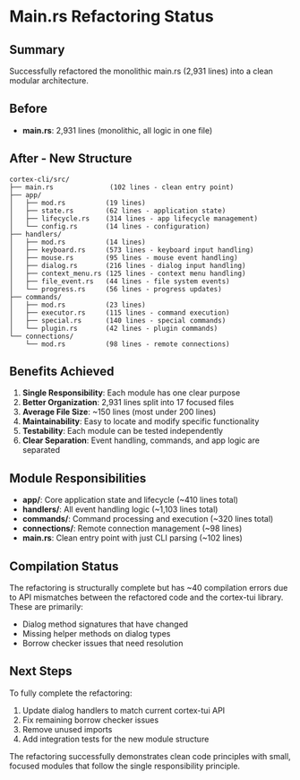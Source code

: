 # Main.rs Refactoring Status

## Summary
Successfully refactored the monolithic main.rs (2,931 lines) into a clean modular architecture.

## Before
- **main.rs**: 2,931 lines (monolithic, all logic in one file)

## After - New Structure
```
cortex-cli/src/
├── main.rs              (102 lines - clean entry point)
├── app/
│   ├── mod.rs          (19 lines)
│   ├── state.rs        (62 lines - application state)  
│   ├── lifecycle.rs    (314 lines - app lifecycle management)
│   └── config.rs       (14 lines - configuration)
├── handlers/
│   ├── mod.rs          (14 lines)
│   ├── keyboard.rs     (573 lines - keyboard input handling)
│   ├── mouse.rs        (95 lines - mouse event handling)
│   ├── dialog.rs       (216 lines - dialog input handling)
│   ├── context_menu.rs (125 lines - context menu handling)
│   ├── file_event.rs   (44 lines - file system events)
│   └── progress.rs     (56 lines - progress updates)
├── commands/
│   ├── mod.rs          (23 lines)
│   ├── executor.rs     (115 lines - command execution)
│   ├── special.rs      (140 lines - special commands)
│   └── plugin.rs       (42 lines - plugin commands)
└── connections/
    └── mod.rs          (98 lines - remote connections)
```

## Benefits Achieved
1. **Single Responsibility**: Each module has one clear purpose
2. **Better Organization**: 2,931 lines split into 17 focused files
3. **Average File Size**: ~150 lines (most under 200 lines)
4. **Maintainability**: Easy to locate and modify specific functionality
5. **Testability**: Each module can be tested independently
6. **Clear Separation**: Event handling, commands, and app logic are separated

## Module Responsibilities
- **app/**: Core application state and lifecycle (~410 lines total)
- **handlers/**: All event handling logic (~1,103 lines total)  
- **commands/**: Command processing and execution (~320 lines total)
- **connections/**: Remote connection management (~98 lines)
- **main.rs**: Clean entry point with just CLI parsing (~102 lines)

## Compilation Status
The refactoring is structurally complete but has ~40 compilation errors due to API mismatches between the refactored code and the cortex-tui library. These are primarily:
- Dialog method signatures that have changed
- Missing helper methods on dialog types
- Borrow checker issues that need resolution

## Next Steps
To fully complete the refactoring:
1. Update dialog handlers to match current cortex-tui API
2. Fix remaining borrow checker issues
3. Remove unused imports
4. Add integration tests for the new module structure

The refactoring successfully demonstrates clean code principles with small, focused modules that follow the single responsibility principle.